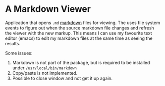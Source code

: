 A Markdown Viewer
=================

Application that opens `.md`
[markdown](http://daringfireball.net/projects/markdown/) files for
viewing. The uses file system events to figure out when the source
markdown file changes and refresh the viewer with the new markup. This
means I can use my favourite text editor (emacs) to edit my markdown
files at the same time as seeing the results.

Some issues:

1. Markdown is not part of the package, but is required to be installed under `/usr/local/bin/markdown`
2. Copy/paste is not implemented.
3. Possible to close window and not get it up again.
